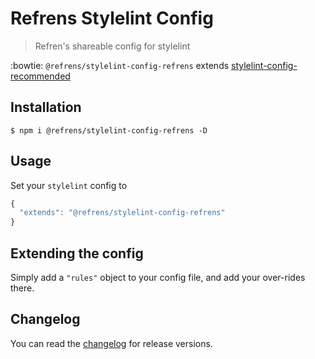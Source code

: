 # Refrens Stylelint Config

> Refren's shareable config for stylelint

:bowtie: `@refrens/stylelint-config-refrens` extends [stylelint-config-recommended](https://github.com/stylelint/stylelint-config-recommended)

## Installation

`$ npm i @refrens/stylelint-config-refrens -D`

## Usage

Set your `stylelint` config to

```js
{
  "extends": "@refrens/stylelint-config-refrens"
}
```

## Extending the config

Simply add a `"rules"` object to your config file, and add your over-rides there.

## Changelog

You can read the [changelog](./CHANGELOG.md) for release versions.
